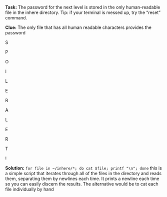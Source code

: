 **Task:** The password for the next level is stored in the only human-readable file in the inhere directory. Tip: if your terminal is messed up, try the “reset” command.

**Clue:** The only file that has all human readable characters provides the password

S

P

O

I

L

E

R

A

L

E

R

T

!

**Solution:** `for file in ~/inhere/*; do cat $file; printf "\n"; done` this is a simple script that iterates through all of the files in the directory and reads them, separating them by newlines each time. It prints a newline each time so you can easily discern the results. The alternative would be to cat each file individually by hand
